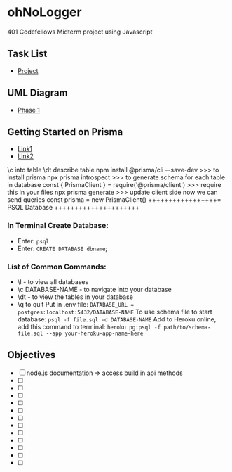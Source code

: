 # ohNoLogger
401 Codefellows Midterm project using Javascript

## Task List
- [Project](https://github.com/401-midterm-DaveeRyanBenJon/ohNoLogger/projects/1)
## UML Diagram
- [Phase 1](./assets/phaseuml.md)
## Getting Started on Prisma
- [Link1](https://www.prisma.io/docs/getting-started/setup-prisma/start-from-scratch-sql-typescript-postgres)
- [Link2](https://www.youtube.com/watch?v=0RhtQgIs-TE)

\c into table
\dt describe table
npm install @prisma/cli --save-dev >>> to install prisma 
npx prisma introspect >>> to generate schema for each table in database
const { PrismaClient } = require('@prisma/client') >>> require this in your files
npx prisma generate >>> update client side now we can send queries
const prisma = new PrismaClient()
+++++++++++++++++= PSQL Database +++++++++++++++++++++
### In Terminal Create Database:
- Enter: `psql`
- Enter: `CREATE DATABASE dbname`;
### List of Common Commands:
- \l - to view all databases
- \c DATABASE-NAME - to navigate into your database
- \dt - to view the tables in your database
- \q to quit
Put in .env file:
`DATABASE_URL = postgres:localhost:5432/DATABASE-NAME`
To use schema file to start database: 
`psql -f file.sql -d DATABASE-NAME`
Add to Heroku online, add this command to terminal:
`heroku pg:psql -f path/to/schema-file.sql --app your-heroku-app-name-here`


## Objectives

* [ ] node.js documentation => access build in api methods
* [ ] 
* [ ]  
* [ ] 
* [ ] 
* [ ]  
* [ ] 
* [ ]  
* [ ]   
* [ ]  
* [ ] 
* [ ] 
* [ ] 